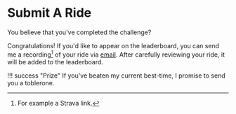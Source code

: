 # Submit A Ride

You believe that you've completed the challenge?

Congratulations! If you'd like to appear on the leaderboard, you can send me a recording[^1] of your ride via [email](mailto:arth.gassner@gmail.com). After carefully reviewing your ride, it will be added to the leaderboard.

[^1]: For example a Strava link. 

!!! success "Prize"
    If you've beaten my current best-time, I promise to send you a toblerone.